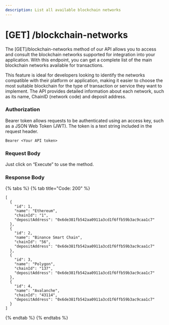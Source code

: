 ```yaml
---
description: List all available blockchain networks
---
```


# \[GET] /blockchain-networks

The \[GET]/blockchain-networks method of our API allows you to access and consult the blockchain networks supported for integration into your application. With this endpoint, you can get a complete list of the main blockchain networks available for transactions.&#x20;

This feature is ideal for developers looking to identify the networks compatible with their platform or application, making it easier to choose the most suitable blockchain for the type of transaction or service they want to implement. The API provides detailed information about each network, such as its name, ChainID (network code) and deposit address.

### Authorization

Bearer token allows requests to be authenticated using an access key, such as a JSON Web Token (JWT). The token is a text string included in the request header.

```
Bearer <Your API token>
```

### Request Body

Just click on “Execute” to use the method.

### Response Body

{% tabs %}
{% tab title="Code: 200" %}
```
[
  {
    "id": 1,
    "name": "Ethereum",
    "chainId": "1",
    "depositAddress": "0x6de381fb542aa0911a3cd1f6ffb59b3ac9caa1c7"
  },
  {
    "id": 2,
    "name": "Binance Smart Chain",
    "chainId": "56",
    "depositAddress": "0x6de381fb542aa0911a3cd1f6ffb59b3ac9caa1c7"
  },
  {
    "id": 3,
    "name": "Polygon",
    "chainId": "137",
    "depositAddress": "0x6de381fb542aa0911a3cd1f6ffb59b3ac9caa1c7"
  },
  {
    "id": 4,
    "name": "Avalanche",
    "chainId": "43114",
    "depositAddress": "0x6de381fb542aa0911a3cd1f6ffb59b3ac9caa1c7"
  }
]
```
{% endtab %}
{% endtabs %}
